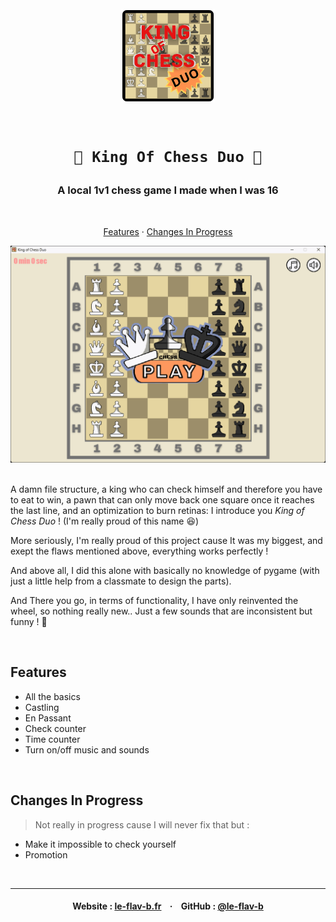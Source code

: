 <h1 align="center">
    <br>
    <img src="https://raw.githubusercontent.com/le-flav-b/king-of-chess-duo/master/files/assets/icon.png" alt="King Of Chess Duo" width="150">
    <br><br>

    👑 King Of Chess Duo 👑
</h1>


<h3 align="center">A local 1v1 chess game I made when I was 16</h3>

<br>

<p align="center">
        <a href="#features"=>Features</a> ·
        <a href="#changes-in-progress"=>Changes In Progress</a>
</p>

![Screenshots](https://raw.githubusercontent.com/le-flav-b/king-of-chess-duo/master/files/assets/exemple.gif)
<br>
<br>

A damn file structure, a king  who can check himself and therefore you have to eat to win, a pawn that can only move back one square once it reaches the last line, and an optimization to burn retinas: I introduce you *King of Chess Duo* ! (I'm really proud of this name 😆)
<br>

More seriously, I'm really proud of this project cause It was my biggest, and exept the flaws mentioned above, everything works perfectly !
<br>

And above all, I did this alone with basically no knowledge of pygame (with just a little help from a classmate to design the parts).
<br>

And There you go, in terms of functionality, I have only reinvented the wheel, so nothing really new.. Just a few sounds that are inconsistent but funny ! 🙂

<br>


## Features

* All the basics
* Castling
* En Passant
* Check counter
* Time counter
* Turn on/off music and sounds

<br>


## Changes In Progress

> Not really in progress cause I will never fix that but :
* Make it impossible to check yourself
* Promotion

<br>


---

<h4 align="center">
    Website : <a href="https://www.le-flav-b.fr">le-flav-b.fr</a> &nbsp&nbsp · &nbsp&nbsp
    GitHub :  <a href="https://github.com/le-flav-b">@le-flav-b</a>
</h4>

